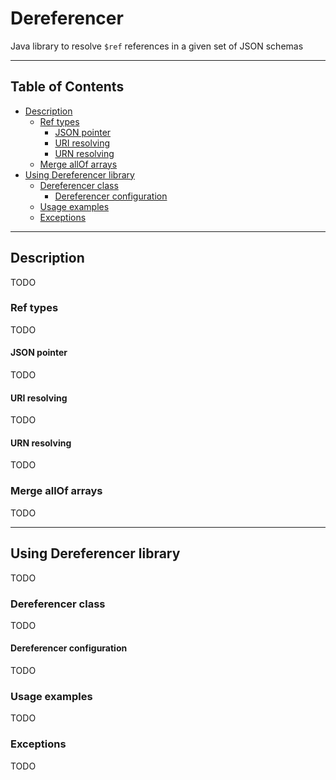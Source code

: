 # Dereferencer

Java library to resolve `$ref` references in a given set of JSON schemas

---
## Table of Contents
* [Description](#description)<br/>
  * [Ref types](#ref-types)<br/>
    * [JSON pointer](#json-pointer)<br/>
    * [URI resolving](#uri-resolving)<br/>
    * [URN resolving](#urn-resolving)<br/>
  * [Merge allOf arrays](#merge-allof-arrays)<br/>
* [Using Dereferencer library](#using-dereferencer-library)<br/>
  * [Dereferencer class](#dereferencer-class)<br/>
    * [Dereferencer configuration](#dereferencer-configuration)
  * [Usage examples](#usage-examples)<br/>
  * [Exceptions](#exceptions)<br/>

---

## Description
TODO
### **Ref types**
TODO
#### **JSON pointer**
TODO
#### **URI resolving**
TODO
#### **URN resolving**
TODO
### **Merge allOf arrays**
TODO

---
## Using Dereferencer library
TODO
### **Dereferencer class**
TODO
#### **Dereferencer configuration**
TODO
### **Usage examples**
TODO
### **Exceptions**
TODO
